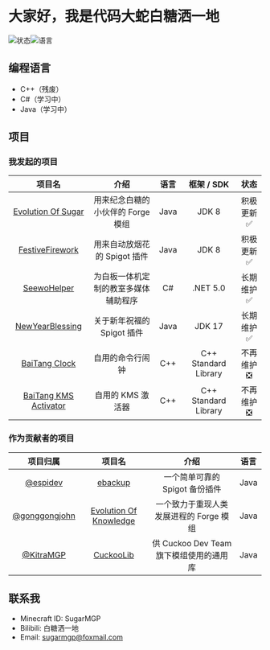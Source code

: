 # 大家好，我是代码大蛇白糖洒一地

![状态](https://github-readme-stats.vercel.app/api?username=SugarMGP&locale=cn&show_icons=true&include_all_commits=true&hide_border=true)![语言](https://github-readme-stats.vercel.app/api/top-langs/?username=SugarMGP&layout=compact&locale=cn&hide_border=true)

## 编程语言

- C++（残废）
- C#（学习中）
- Java（学习中）

## 项目

### 我发起的项目

|项目名|介绍|语言|框架 / SDK|状态|
|:----:|:----:|:----:|:----:|:----:|
|[Evolution Of Sugar](https://github.com/SugarWorkshop/Evolution-Of-Sugar)|用来纪念白糖的小伙伴的 Forge 模组|Java|JDK 8|积极更新✅|
|[FestiveFirework](https://github.com/SugarMGP/FestiveFirework)|用来自动放烟花的 Spigot 插件|Java|JDK 8|积极更新✅|
|[SeewoHelper](https://github.com/SugarWorkshop/SeewoHelper)|为白板一体机定制的教室多媒体辅助程序|C#|.NET 5.0|长期维护✅|
|[NewYearBlessing](https://github.com/SugarMGP/NewYearBlessing)|关于新年祝福的 Spigot 插件|Java|JDK 17|长期维护✅|
|[BaiTang Clock](https://github.com/SugarMGP/BaiTang-Clock)|自用的命令行闹钟|C++|C++ Standard Library|不再维护❎|
|[BaiTang KMS Activator](https://github.com/SugarMGP/BaiTang-KMS-Activator)|自用的 KMS 激活器|C++|C++ Standard Library|不再维护❎|

### 作为贡献者的项目

|项目归属|项目名|介绍|语言|
|:----:|:----:|:----:|:----:|
|[@espidev](https://github.com/espidev)|[ebackup](https://github.com/espidev/ebackup)|一个简单可靠的 Spigot 备份插件|Java|
|[@gonggongjohn](https://github.com/gonggongjohn)|[Evolution Of Knowledge](https://github.com/gonggongjohn/Evolution-Of-Knowledge)|一个致力于重现人类发展进程的 Forge 模组|Java|
|[@KitraMGP](https://github.com/KitraMGP)|[CuckooLib](https://github.com/KitraMGP/CuckooLib)|供 Cuckoo Dev Team 旗下模组使用的通用库|Java|

## 联系我

- Minecraft ID: SugarMGP
- Bilibili: 白糖洒一地
- Email: sugarmgp@foxmail.com
